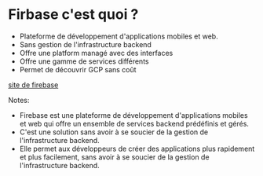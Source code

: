 # Firbase c'est quoi ?

* Plateforme de développement d'applications mobiles et web. 
* Sans gestion de l'infrastructure backend
* Offre une platform managé avec des interfaces
* Offre une gamme de services différents
* Permet de découvrir GCP sans coût
<!-- .element: class="list-fragment" -->

[site de firebase](https://firebase.google.com/)

<!-- .element: class="credits" -->

Notes:
- Firebase est une plateforme de développement d'applications mobiles et web qui offre un ensemble de services backend prédéfinis et gérés.
-  C'est une solution sans avoir à se soucier de la gestion de l'infrastructure backend.
- Elle permet aux développeurs de créer des applications plus rapidement et plus facilement, sans avoir à se soucier de la gestion de l'infrastructure backend.
